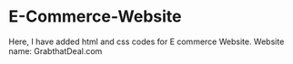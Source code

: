 # E-Commerce-Website
Here, I have added html and css codes for E commerce Website.
Website name: GrabthatDeal.com
